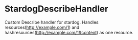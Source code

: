 # StardogDescribeHandler

Custom Describe handler for stardog. Handles resources(http://example.com/1) and hashresources(http://example.com/1#content) as one resource.
